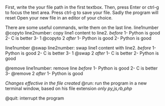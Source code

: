 First, write the your file path in the first textbox.
Then, press Enter or ctrl-g to focus the text area.
Press ctrl-g to save your file. Sadly the program will reset
Open your new file in an editor of your choice.

There are some useful commands, write them on the last line.
line1number @copyto line2number: copy line1 content to line2.
*before*
1- Python is good
2- C is better
3- 1 @copyto 2
*after*
1- Python is good
2- Python is good



line1number @swap line2number: swap line1 content with line2.
*before*
1- Python is good
2- C is better
3- 1 @swap 2
*after*
1- C is better
2- Python is good

@remove line1number: remove line
*before*
1- Python is good
2- C is better
3- @remove 2
*after*
1- Python is good

*Changes effective in the file created*
@run: run the program in a new terminal window, based on his file extension
*only py,js,rb,php*


@quit: interrupt the program





